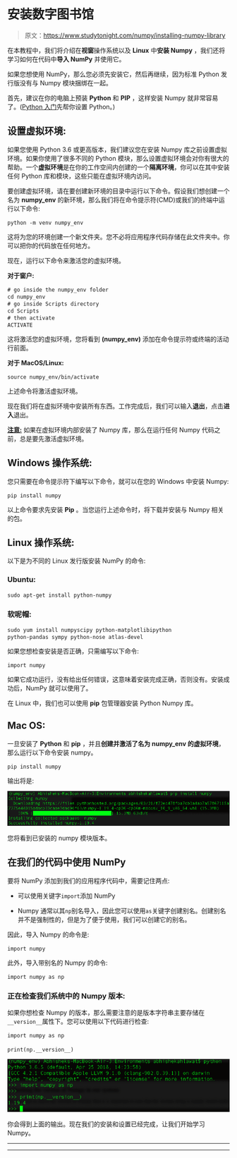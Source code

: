 # 安装数字图书馆

> 原文：<https://www.studytonight.com/numpy/installing-numpy-library>

在本教程中，我们将介绍在**视窗**操作系统以及 **Linux** 中**安装 Numpy** ，我们还将学习如何在代码中**导入 NumPy** 并使用它。

如果您想使用 NumPy，那么您必须先安装它，然后再继续，因为标准 Python 发行版没有与 Numpy 模块捆绑在一起。

首先，建议在你的电脑上预装 **Python** 和 **PIP** ，这样安装 Numpy 就非常容易了。([Python 入门](https://www.studytonight.com/python/getting-started-with-python)先帮你设置 Python。)

## 设置虚拟环境:

如果您使用 Python 3.6 或更高版本，我们建议您在安装 Numpy 库之前设置虚拟环境。如果你使用了很多不同的 Python 模块，那么设置虚拟环境会对你有很大的帮助。一个**虚拟环境**是在你的工作空间内创建的一个**隔离环境**，你可以在其中安装任何 Python 库和模块，这些只能在虚拟环境内访问。

要创建虚拟环境，请在要创建新环境的目录中运行以下命令。假设我们想创建一个名为 **numpy_env** 的新环境，那么我们将在命令提示符(CMD)或我们的终端中运行以下命令:

```
python -m venv numpy_env
```

这将为您的环境创建一个新文件夹。您不必将应用程序代码存储在此文件夹中。你可以把你的代码放在任何地方。

现在，运行以下命令来激活您的虚拟环境。

**对于窗户:**

```
# go inside the numpy_env folder
cd numpy_env
# go inside Scripts directory
cd Scripts
# then activate
ACTIVATE
```

这将激活您的虚拟环境，您将看到 **(numpy_env)** 添加在命令提示符或终端的活动行前面。

**对于 MacOS/Linux:**

```
source numpy_env/bin/activate
```

上述命令将激活虚拟环境。

现在我们将在虚拟环境中安装所有东西。工作完成后，我们可以输入**退出**，点击**进入**退出。

<u>**注意:**</u> 如果在虚拟环境内部安装了 Numpy 库，那么在运行任何 Numpy 代码之前，总是要先激活虚拟环境。

## Windows 操作系统:

您只需要在命令提示符下编写以下命令，就可以在您的 Windows 中安装 Numpy:

```
pip install numpy
```

以上命令要求先安装 **Pip** 。当您运行上述命令时，将下载并安装与 Numpy 相关的包。

## Linux 操作系统:

以下是为不同的 Linux 发行版安装 NumPy 的命令:

### Ubuntu:

```
sudo apt-get install python-numpy
```

### 软呢帽:

```
sudo yum install numpyscipy python-matplotlibipython 
python-pandas sympy python-nose atlas-devel
```

如果您想检查安装是否正确，只需编写以下命令:

```
import numpy
```

如果它成功运行，没有给出任何错误，这意味着安装完成正确，否则没有。安装成功后，NumPy 就可以使用了。

在 Linux 中，我们也可以使用 **pip** 包管理器安装 Python Numpy 库。

## Mac OS:

一旦安装了 **Python** 和 **pip** ，并且**创建并激活了名为 **numpy_env** 的虚拟环境**，那么运行以下命令安装 numpy。

```
pip install numpy
```

输出将是:

![Install Numpy in Macos](img/e243275f2e89a0e03eb45c77793de845.png)

您将看到已安装的 numpy 模块版本。

## 在我们的代码中使用 NumPy

要将 NumPy 添加到我们的应用程序代码中，需要记住两点:

*   可以使用关键字`import`添加 NumPy

*   Numpy 通常以其`np`别名导入，因此您可以使用`as`关键字创建别名。创建别名并不是强制性的，但是为了便于使用，我们可以创建它的别名。

因此，导入 Numpy 的命令是:

```
import numpy
```

此外，导入带别名的 Numpy 的命令:

```
import numpy as np
```

### 正在检查我们系统中的 Numpy 版本:

如果你想检查 Numpy 的版本，那么需要注意的是版本字符串主要存储在`__version__`属性下。您可以使用以下代码进行检查:

```
import numpy as np

print(np.__version__)
```

![check python numpy version](img/a5dd1f0bbfec2f7e11a6c6fdb67fec92.png)

你会得到上面的输出。现在我们的安装和设置已经完成，让我们开始学习 Numpy。

* * *

* * *